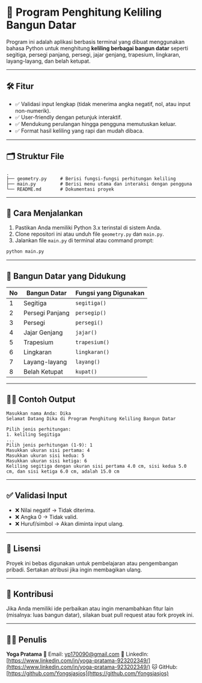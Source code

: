 # 📐 Program Penghitung Keliling Bangun Datar

Program ini adalah aplikasi berbasis terminal yang dibuat menggunakan bahasa Python untuk menghitung **keliling berbagai bangun datar** seperti segitiga, persegi panjang, persegi, jajar genjang, trapesium, lingkaran, layang-layang, dan belah ketupat.

---

## 🛠️ Fitur

* ✅ Validasi input lengkap (tidak menerima angka negatif, nol, atau input non-numerik).
* ✅ User-friendly dengan petunjuk interaktif.
* ✅ Mendukung perulangan hingga pengguna memutuskan keluar.
* ✅ Format hasil keliling yang rapi dan mudah dibaca.

---

## 🗂️ Struktur File

```
.
├── geometry.py     # Berisi fungsi-fungsi perhitungan keliling
├── main.py         # Berisi menu utama dan interaksi dengan pengguna
└── README.md       # Dokumentasi proyek
```

---

## 🔧 Cara Menjalankan

1. Pastikan Anda memiliki Python 3.x terinstal di sistem Anda.
2. Clone repositori ini atau unduh file `geometry.py` dan `main.py`.
3. Jalankan file `main.py` di terminal atau command prompt:

```bash
python main.py
```

---

## 🧮 Bangun Datar yang Didukung

| No | Bangun Datar    | Fungsi yang Digunakan |
| -- | --------------- | --------------------- |
| 1  | Segitiga        | `segitiga()`          |
| 2  | Persegi Panjang | `persegip()`          |
| 3  | Persegi         | `persegi()`           |
| 4  | Jajar Genjang   | `jajar()`             |
| 5  | Trapesium       | `trapesium()`         |
| 6  | Lingkaran       | `lingkaran()`         |
| 7  | Layang-layang   | `layang()`            |
| 8  | Belah Ketupat   | `kupat()`             |

---

## 🧑‍💻 Contoh Output

```text
Masukkan nama Anda: Dika
Selamat Datang Dika di Program Penghitung Keliling Bangun Datar

Pilih jenis perhitungan:
1. keliling Segitiga
...
Pilih jenis perhitungan (1-9): 1
Masukkan ukuran sisi pertama: 4
Masukkan ukuran sisi kedua: 5
Masukkan ukuran sisi ketiga: 6
Keliling segitiga dengan ukuran sisi pertama 4.0 cm, sisi kedua 5.0 cm, dan sisi ketiga 6.0 cm, adalah 15.0 cm
```

---

## ✅ Validasi Input

* ❌ Nilai negatif → Tidak diterima.
* ❌ Angka 0 → Tidak valid.
* ❌ Huruf/simbol → Akan diminta input ulang.

---

## 📄 Lisensi

Proyek ini bebas digunakan untuk pembelajaran atau pengembangan pribadi. Sertakan atribusi jika ingin membagikan ulang.

---

## 🙌 Kontribusi

Jika Anda memiliki ide perbaikan atau ingin menambahkan fitur lain (misalnya: luas bangun datar), silakan buat pull request atau fork proyek ini.

---

## 🧑‍💻 Penulis

**Yoga Pratama**
📧 Email: [yp170090@gmail.com](mailto:yp170090@gmail.com)
🔗 LinkedIn: [https://www.linkedin.com/in/yoga-pratama-923202349/](https://www.linkedin.com/in/yoga-pratama-923202349/)
🐱 GitHub: [https://github.com/Yongsjasjos](https://github.com/Yongsjasjos)
